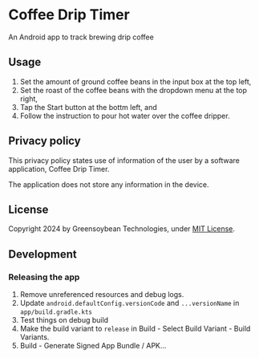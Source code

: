 # Coffee Drip Timer
An Android app to track brewing drip coffee

## Usage
1. Set the amount of ground coffee beans in the input box at the top left,
2. Set the roast of the coffee beans with the dropdown menu at the top right,
3. Tap the Start button at the bottm left, and
4. Follow the instruction to pour hot water over the coffee dripper.

## Privacy policy
This privacy policy states use of information of the user by a software application, Coffee Drip Timer.

The application does not store any information in the device.

## License
Copyright 2024 by Greensoybean Technologies, under [MIT License](LICENSE).

## Development
### Releasing the app
1. Remove unreferenced resources and debug logs.
2. Update `android.defaultConfig.versionCode` and `...versionName` in `app/build.gradle.kts`
3. Test things on debug build
4. Make the build variant to `release` in Build - Select Build Variant - Build Variants.
5. Build - Generate Signed App Bundle / APK...

